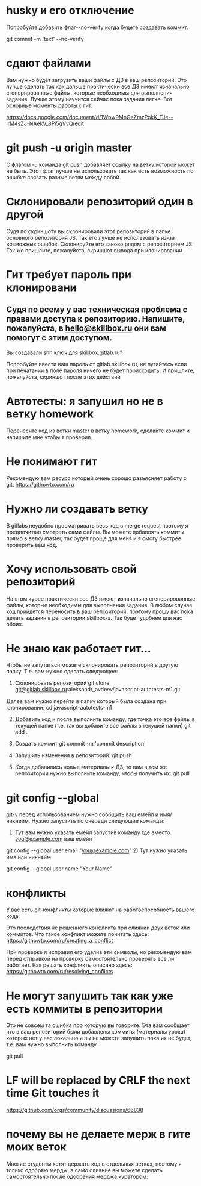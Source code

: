 # husky и его отключение
Попробуйте добавить флаг--no-verify когда будете создавать коммит.

git commit -m 'text' --no-verify

# сдают файлами
Вам нужно будет загрузить ваши файлы с ДЗ в ваш репозиторий. Это лучше сделать так как дальше практически все ДЗ имеют изначально сгенерированные файлы, которые необходимы для выполнения задания. Лучше этому научится сейчас пока задания легче. Вот основные моменты работы с гит:

https://docs.google.com/document/d/1Wpw9MnGeZmzPokK_TJe--irM4sZJ-NAekV_8Pi5gVvQ/edit

# git push -u origin master
С флагом -u команда git push добавляет ссылку на ветку которой может не быть. Этот флаг лучше не использовать так как есть возможность по ошибке связать разные ветки между собой.


# Склонировали репозиторий один в другой
Судя по скриншоту вы склонировали этот репозиторий в папке основного репозитория JS. Так его лучше не использовать из-за возможных ошибок. Склонируйте его заново рядом с репозиторием JS. Так же пришлите, пожалуйста, скриншот вывода при клонировании.

# Гит требует пароль при клонировани
Судя по всему у вас техническая проблема с правами доступа к репозиторию. Напишите, пожалуйста, в hello@skillbox.ru они вам помогут с этим доступом.
---
Вы создавали shh ключ для skillbox.gitlab.ru?

Попробуйте ввести ваш пароль от gitlab.skillbox.ru, не пугайтесь если при печатании в поле пароля ничего не будет происходить. И пришлите, пожалуйста, скриншот после этих действий

# Автотесты: я запушил но не в ветку homework
Перенесите код из ветки master в ветку homework, сделайте коммит и напишите мне чтобы я проверил.

# Не понимают гит
Рекомендую вам ресурс который очень хорошо разъясняет работу с git:
https://githowto.com/ru

# Нужно ли создавать ветку
В gitlabs неудобно просматривать весь код в merge request поэтому я предпочитаю смотреть сами файлы. Вы можете добавлять коммиты прямо в ветку master, так будет проще для меня и я смогу быстрее проверить ваш код.

# Хочу использовать свой репозиторий
На этом курсе практически все ДЗ имеют изначально сгенерированные файлы, которые необходимы для выполнения задания. В любом случае код прийдется переносить в ваш репозиторий, поэтому прошу вас пока делать задания в репозитории skillbox-а. Так будет удобнее для нас обоих.

# Не знаю как работает гит...
Чтобы не запутаться можете склонировать репозиторий в другую папку. Т.е.  вам нужно сделать следующее:

1. Склонировать репозиторий
git clone git@gitlab.skillbox.ru:aleksandr_avdeev/javascript-autotests-m1.git

Далее вам нужно перейти в папку который была создана при клонировании:
cd javascript-autotests-m1

2. Добавить код и после выполнить команду, где точка это все файлы в текущей папке (т.е. так вы добавите все файлы в текущей папки)
git add .

3. Создать коммит
git commit -m 'commit description'

4. Запушить изменения в репозиторий:
git push

5. Когда добавились новые материалы к ДЗ, то вам в том же репозитории нужно выполнить команду, чтобы получить их:
git pull

# git config --global
git-у перед использованием нужно сообщить ваш емейл и имя/никнейм. Нужно запустить по очереди следующие команды:

1) Тут вам нужно указать емейл запустив команду где вместо you@example.com ваш емейл

git config --global user.email "you@example.com"
2) Тут нужно указать имя или никнейм

git config --global user.name "Your Name"

# конфликты
У вас есть git-конфликты которые влияют на работоспособность вашего кода:

Это последствия не решенного конфликта при слиянии двух веток или коммитов. Что такое конфликт можете почитать здесь:
https://githowto.com/ru/creating_a_conflict

При проверке я исправил его удалив эти символы, но рекомендую вам перед отправкой на проверку самостоятельно проверять все ли работает. Как решать конфликты описано здесь:
https://githowto.com/ru/resolving_conflicts

# Не могут запушить так как уже есть коммиты в репозитории
Это не совсем та ошибка про которую вы говорите. Эта вам сообщает что в ваш репозиторий были добавлены коммиты (материалы урока) которых нет у вас локально и вы не можете запушить пока их не будет, т.е. вам нужно выполнить команду

git pull

# LF will be replaced by CRLF the next time Git touches it
https://github.com/orgs/community/discussions/66838

# почему вы не делаете мерж в гите моих веток
Многие студенты хотят держать код в отдельных ветках, поэтому я только одобряю мердж, а само слияние вы можете сделать самостоятельно после одобрения мерджа куратором.
